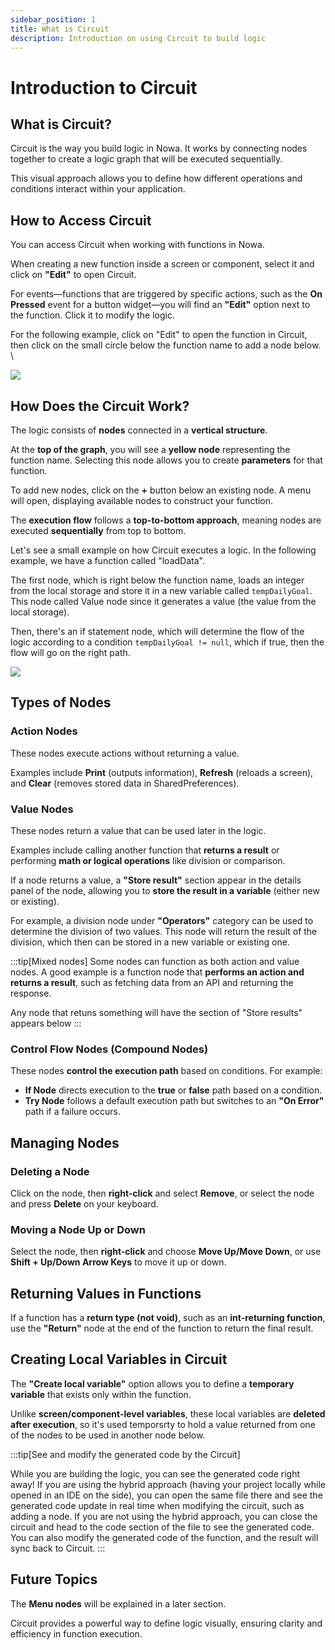 ```yaml
---
sidebar_position: 1
title: What is Circuit
description: Introduction on using Circuit to build logic
---
```


# Introduction to Circuit

## What is Circuit?
Circuit is the way you build logic in Nowa. It works by connecting nodes together to create a logic graph that will be executed sequentially. 

This visual approach allows you to define how different operations and conditions interact within your application.

## How to Access Circuit
You can access Circuit when working with functions in Nowa. 

When creating a new function inside a screen or component, select it and click on **"Edit"** to open Circuit. 

For events—functions that are triggered by specific actions, such as the **On Pressed** event for a button widget—you will find an **"Edit"** option next to the function. Click it to modify the logic.

For the following example, click on "Edit" to open the function in Circuit, then click on the small circle below the function name to add a node below. \

![](/img/circuit/intro/add-nodes.png)



## How Does the Circuit Work?
The logic consists of **nodes** connected in a **vertical structure**. 

At the **top of the graph**, you will see a **yellow node** representing the function name. Selecting this node allows you to create **parameters** for that function.

To add new nodes, click on the **+** button below an existing node. A menu will open, displaying available nodes to construct your function. 

The **execution flow** follows a **top-to-bottom approach**, meaning nodes are executed **sequentially** from top to bottom.

Let's see a small example on how Circuit executes a logic. In the following example, we have a function called "loadData".

The first node, which is right below the function name, loads an integer from the local storage and store it in a new variable called `tempDailyGoal`. This node called Value node since it generates a value (the value from the local storage). 

Then, there's an if statement node, which will determine the flow of the logic according to a condition `tempDailyGoal != null`, which if true, then the flow will go on the right path.

![](/img/circuit/intro/load-data-example.png)


## Types of Nodes

### Action Nodes
These nodes execute actions without returning a value. 

Examples include **Print** (outputs information), **Refresh** (reloads a screen), and **Clear** (removes stored data in SharedPreferences).

### Value Nodes
These nodes return a value that can be used later in the logic. 

Examples include calling another function that **returns a result** or performing **math or logical operations** like division or comparison. 

If a node returns a value, a **"Store result"** section appear in the details panel of the node, allowing you to **store the result in a variable** (either new or existing). 

For example, a division node under **"Operators"** category can be used to determine the division of two values. This node will return the result of the division, which then can be stored in a new variable or existing one.

:::tip[Mixed nodes]
Some nodes can function as both action and value nodes. A good example is a function node that **performs an action and returns a result**, such as fetching data from an API and returning the response.

Any node that retuns something will have the section of "Store results" appears below
:::


### Control Flow Nodes (Compound Nodes)
These nodes **control the execution path** based on conditions. For example:

- **If Node** directs execution to the **true** or **false** path based on a condition.
- **Try Node** follows a default execution path but switches to an **"On Error"** path if a failure occurs.

## Managing Nodes

### Deleting a Node
Click on the node, then **right-click** and select **Remove**, or select the node and press **Delete** on your keyboard.

### Moving a Node Up or Down
Select the node, then **right-click** and choose **Move Up/Move Down**, or use **Shift + Up/Down Arrow Keys** to move it up or down.

## Returning Values in Functions
If a function has a **return type (not void)**, such as an **int-returning function**, use the **"Return"** node at the end of the function to return the final result.

## Creating Local Variables in Circuit
The **"Create local variable"** option allows you to define a **temporary variable** that exists only within the function. 

Unlike **screen/component-level variables**, these local variables are **deleted after execution**, so it's used temporsrty to hold a value returned from one of the nodes to be used in another node below.

:::tip[See and modify the generated code by the Circuit]

While you are building the logic, you can see the generated code right away! If you are using the hybrid approach (having your project locally while opened in an IDE on the side), you can open the same file there and see the generated code update in real time when modifying the circuit, such as adding a node.
If you are not using the hybrid approach, you can close the circuit and head to the code section of the file to see the generated code. You can also modify the generated code of the function, and the result will sync back to Circuit.
:::

## Future Topics
The **Menu nodes** will be explained in a later section.

Circuit provides a powerful way to define logic visually, ensuring clarity and efficiency in function execution. 




